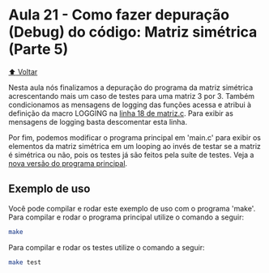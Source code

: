 # Aula 21 - Como fazer depuração (Debug) do código: Matriz simétrica (Parte 5)

[:arrow_up: Voltar](https://github.com/Geofisicando/C-orientado-a-testes#%C3%ADndice)

Nesta aula nós finalizamos a depuração do programa da matriz simétrica acrescentando mais um caso de testes para uma matriz 3 por 3. Também
condicionamos as mensagens de logging das funções acessa e atribui à definição da macro LOGGING na [linha 18 de matriz.c](https://github.com/Geofisicando/C-orientado-a-testes/blob/5d8adb8042c14bcadffbbcd6e6097bc399542967/exemplos/matrizSimetrica/final/matriz.c#L18). Para exibir as mensagens de logging
basta descomentar esta linha.

Por fim, podemos modificar o programa principal em 'main.c' para exibir os elementos da matriz simétrica em um looping ao invés de testar
se a matriz é simétrica ou não, pois os testes já são feitos pela suíte de testes. Veja a [nova versão do programa principal](https://github.com/Geofisicando/C-orientado-a-testes/blob/main/exemplos/matrizSimetrica/final/main.c).

## Exemplo de uso

Você pode compilar e rodar este exemplo de uso com o programa 'make'. Para compilar e rodar o programa principal utilize o comando
a seguir:

```sh
make
```

Para compilar e rodar os testes utilize o comando a seguir:

```sh
make test
```

